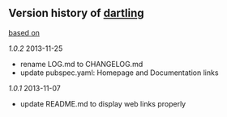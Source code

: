 ## Version history of [dartling](http://pub.dartlang.org/packages/dartling)

[based on](http://semver.org/)

*1.0.2* 2013-11-25

+ rename LOG.md to CHANGELOG.md
+ update pubspec.yaml: Homepage and Documentation links

*1.0.1* 2013-11-07

+ update README.md to display web links properly

